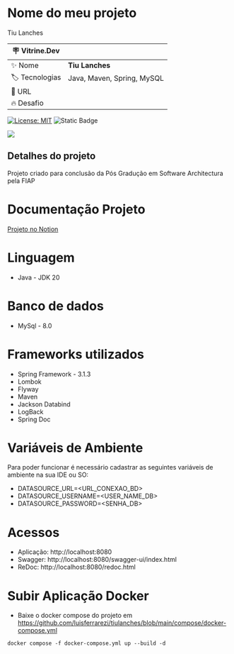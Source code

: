 # Nome do meu projeto

Tiu Lanches

| :placard: Vitrine.Dev |     |
| -------------  | --- |
| :sparkles: Nome        | **Tiu Lanches**
| :label: Tecnologias | Java, Maven, Spring, MySQL 
| :rocket: URL         | 
| :fire: Desafio     | 

[![License: MIT](https://img.shields.io/badge/License-MIT-yellow.svg)](https://opensource.org/licenses/MIT) ![Static Badge](https://img.shields.io/badge/any_text-Version-blue?label=1.23.10.12)

<!-- Inserir imagem com a #vitrinedev ao final do link -->
![](https://www.notion.so/image/https%3A%2F%2Fimagens.jotaja.com%2Fempresa%2Ffcf91c6a-1626-4412-b5d0-845c777d5611.jpg?table=block&id=818bd35f-516d-459d-9525-f3bc2f7c2af6&spaceId=62941c71-5c2d-41d6-8c4f-a5f5b14de56c&width=2000&userId=06b981be-eaf4-4de6-9a12-a77aa351d285&cache=v2#vitrinedev)

## Detalhes do projeto
Projeto criado para conclusão da Pós Gradução em Software Architectura pela FIAP

# Documentação Projeto
[Projeto no Notion](https://luisferrarezi.notion.site/Tiu-Lanches-818bd35f516d459d9525f3bc2f7c2af6)

# Linguagem
- Java - JDK 20

# Banco de dados
- MySql - 8.0

# Frameworks utilizados 
- Spring Framework - 3.1.3
- Lombok
- Flyway
- Maven 
- Jackson Databind
- LogBack
- Spring Doc

# Variáveis de Ambiente
Para poder funcionar é necessário cadastrar as seguintes variáveis de ambiente na sua IDE ou SO:
- DATASOURCE_URL=<URL_CONEXAO_BD> 
- DATASOURCE_USERNAME=<USER_NAME_DB> 
- DATASOURCE_PASSWORD=<SENHA_DB>

# Acessos 
- Aplicação: http://localhost:8080
- Swagger: http://localhost:8080/swagger-ui/index.html
- ReDoc: http://localhost:8080/redoc.html

# Subir Aplicação Docker
- Baixe o docker compose do projeto em https://github.com/luisferrarezi/tiulanches/blob/main/compose/docker-compose.yml

~~~Execute
docker compose -f docker-compose.yml up --build -d
~~~
